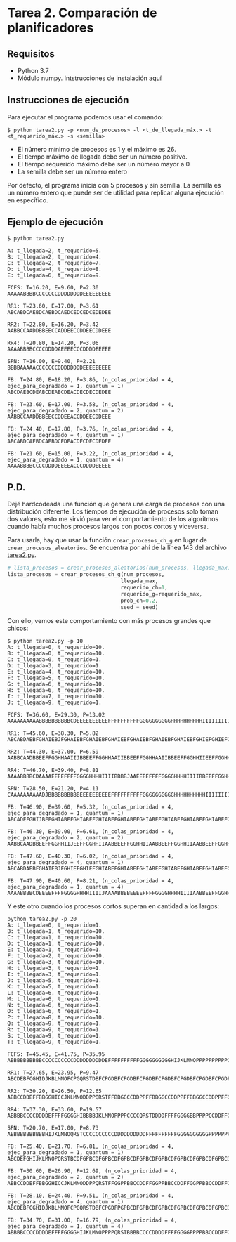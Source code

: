 # Tarea 2. Comparación de planificadores

## Requisitos

- Python 3.7
- Módulo numpy. Intstrucciones de instalación [aquí](https://docs.scipy.org/doc/numpy/user/install.html)

## Instrucciones de ejecución

Para ejecutar el programa podemos usar el comando:

    $ python tarea2.py -p <num_de_procesos> -l <t_de_llegada_máx.> -t <t_requerido_máx.> -s <semilla>

- El número mínimo de procesos es 1 y el máximo es 26. 
- El tiempo máximo de llegada debe ser un número positivo.
- El tiempo requerido máximo debe ser un número mayor a 0
- La semilla debe ser un número entero

Por defecto, el programa inicia con 5 procesos y sin semilla. La semilla es un número entero que puede ser de utilidad para replicar alguna ejecución en específico.

## Ejemplo de ejecución

    $ python tarea2.py

    A: t_llegada=2, t_requerido=5.
    B: t_llegada=2, t_requerido=4.
    C: t_llegada=2, t_requerido=7.
    D: t_llegada=4, t_requerido=8.
    E: t_llegada=6, t_requerido=9.

    FCFS: T=16.20, E=9.60, P=2.30
    AAAAABBBBCCCCCCCDDDDDDDDEEEEEEEEE

    RR1: T=23.60, E=17.00, P=3.61
    ABCABDCAEBDCAEBDCAEDCEDCEDCEDEDEE

    RR2: T=22.80, E=16.20, P=3.42
    AABBCCAADDBBEECCADDEECCDDEECDDEEE

    RR4: T=20.80, E=14.20, P=3.06
    AAAABBBBCCCCDDDDAEEEECCCDDDDEEEEE

    SPN: T=16.00, E=9.40, P=2.21
    BBBBAAAAACCCCCCCDDDDDDDDEEEEEEEEE

    FB: T=24.80, E=18.20, P=3.86, (n_colas_prioridad = 4, ejec_para_degradado = 1, quantum = 1)
    ABCDAEBCDEABCDEABCDEACDECDECDEDEE

    FB: T=23.60, E=17.00, P=3.58, (n_colas_prioridad = 4, ejec_para_degradado = 2, quantum = 2)
    AABBCCAADDBBEECCDDEEACCDDEECDDEEE

    FB: T=24.40, E=17.80, P=3.76, (n_colas_prioridad = 4, ejec_para_degradado = 4, quantum = 1)
    ABCABDCAEBDCAEBDCEDEACDECDECDEDEE

    FB: T=21.60, E=15.00, P=3.22, (n_colas_prioridad = 4, ejec_para_degradado = 1, quantum = 4)
    AAAABBBBCCCCDDDDEEEEACCCDDDDEEEEE

## P.D.

Dejé hardcodeada una función que genera una carga de procesos con una distribución diferente. Los tiempos de ejecución de procesos solo toman dos valores, esto me sirvió para ver el comportamiento de los algoritmos cuando había muchos procesos largos con pocos cortos y viceversa.

Para usarla, hay que usar la función `crear_procesos_ch_g` en lugar de `crear_procesos_aleatorios`. Se encuentra por ahí de la línea 143 del archivo [tarea2.py](./tarea2.py).

````python
# lista_procesos = crear_procesos_aleatorios(num_procesos, llegada_max, requerido_max, seed)
lista_procesos = crear_procesos_ch_g(num_procesos, 
                                    llegada_max, 
                                    requerido_ch=1, 
                                    requerido_g=requerido_max, 
                                    prob_ch=0.2,
                                    seed = seed)
````
Con ello, vemos este comportamiento con más procesos grandes que chicos:

    $ python tarea2.py -p 10
    A: t_llegada=0, t_requerido=10.
    B: t_llegada=0, t_requerido=10.
    C: t_llegada=0, t_requerido=1.
    D: t_llegada=3, t_requerido=1.
    E: t_llegada=4, t_requerido=10.
    F: t_llegada=5, t_requerido=10.
    G: t_llegada=6, t_requerido=10.
    H: t_llegada=6, t_requerido=10.
    I: t_llegada=7, t_requerido=10.
    J: t_llegada=9, t_requerido=1.

    FCFS: T=36.60, E=29.30, P=13.02
    AAAAAAAAAABBBBBBBBBBCDEEEEEEEEEEFFFFFFFFFFGGGGGGGGGGHHHHHHHHHHIIIIIIIIIIJ

    RR1: T=45.60, E=38.30, P=5.82
    ABCABDAEBFGHAIEBJFGHAIEBFGHAIEBFGHAIEBFGHAIEBFGHAIEBFGHAIEBFGHIEFGHIEFGHI

    RR2: T=44.30, E=37.00, P=6.59
    AABBCAADBBEEFFGGHHAAIIJBBEEFFGGHHAAIIBBEEFFGGHHAAIIBBEEFFGGHHIIEEFFGGHHII

    RR4: T=46.70, E=39.40, P=8.81
    AAAABBBBCDAAAAEEEEFFFFGGGGHHHHIIIIBBBBJAAEEEEFFFFGGGGHHHHIIIIBBEEFFGGHHII

    SPN: T=28.50, E=21.20, P=4.11
    CAAAAAAAAAADJBBBBBBBBBBEEEEEEEEEEFFFFFFFFFFGGGGGGGGGGHHHHHHHHHHIIIIIIIIII

    FB: T=46.90, E=39.60, P=5.32, (n_colas_prioridad = 4, ejec_para_degradado = 1, quantum = 1)
    ABCADEFGHIJBEFGHIABEFGHIABEFGHIABEFGHIABEFGHIABEFGHIABEFGHIABEFGHIABEFGHI

    FB: T=46.30, E=39.00, P=6.61, (n_colas_prioridad = 4, ejec_para_degradado = 2, quantum = 2)
    AABBCAADBBEEFFGGHHIIJEEFFGGHHIIAABBEEFFGGHHIIAABBEEFFGGHHIIAABBEEFFGGHHII

    FB: T=47.60, E=40.30, P=6.02, (n_colas_prioridad = 4, ejec_para_degradado = 4, quantum = 1)
    ABCABDAEBFGHAIEBJFGHIEFGHIEFGHIABEFGHIABEFGHIABEFGHIABEFGHIABEFGHIABEFGHI

    FB: T=47.90, E=40.60, P=8.21, (n_colas_prioridad = 4, ejec_para_degradado = 1, quantum = 4)
    AAAABBBBCDEEEEFFFFGGGGHHHHIIIIJAAAABBBBEEEEFFFFGGGGHHHHIIIIAABBEEFFGGHHII

Y este otro cuando los procesos cortos superan en cantidad a los largos:

    python tarea2.py -p 20
    A: t_llegada=0, t_requerido=1.
    B: t_llegada=1, t_requerido=10.
    C: t_llegada=1, t_requerido=10.
    D: t_llegada=1, t_requerido=10.
    E: t_llegada=1, t_requerido=1.
    F: t_llegada=2, t_requerido=10.
    G: t_llegada=3, t_requerido=10.
    H: t_llegada=3, t_requerido=1.
    I: t_llegada=3, t_requerido=1.
    J: t_llegada=5, t_requerido=1.
    K: t_llegada=5, t_requerido=1.
    L: t_llegada=6, t_requerido=1.
    M: t_llegada=6, t_requerido=1.
    N: t_llegada=6, t_requerido=1.
    O: t_llegada=6, t_requerido=1.
    P: t_llegada=8, t_requerido=10.
    Q: t_llegada=9, t_requerido=1.
    R: t_llegada=9, t_requerido=1.
    S: t_llegada=9, t_requerido=1.
    T: t_llegada=9, t_requerido=1.

    FCFS: T=45.45, E=41.75, P=35.95
    ABBBBBBBBBBCCCCCCCCCCDDDDDDDDDDEFFFFFFFFFFGGGGGGGGGGHIJKLMNOPPPPPPPPPPQRST

    RR1: T=27.65, E=23.95, P=9.47
    ABCDEBFCGHIDJKBLMNOFCPGQRSTDBFCPGDBFCPGDBFCPGDBFCPGDBFCPGDBFCPGDBFCPGDFPGP

    RR2: T=30.20, E=26.50, P=12.65
    ABBCCDDEFFBBGGHICCJKLMNODDPPQRSTFFBBGGCCDDPPFFBBGGCCDDPPFFBBGGCCDDPPFFGGPP

    RR4: T=37.30, E=33.60, P=19.57
    ABBBBCCCCDDDDEFFFFGGGGHIBBBBJKLMNOPPPPCCCCQRSTDDDDFFFFGGGGBBPPPPCCDDFFGGPP

    SPN: T=20.70, E=17.00, P=8.73
    AEBBBBBBBBBBHIJKLMNOQRSTCCCCCCCCCCDDDDDDDDDDFFFFFFFFFFGGGGGGGGGGPPPPPPPPPP

    FB: T=25.40, E=21.70, P=6.81, (n_colas_prioridad = 4, ejec_para_degradado = 1, quantum = 1)
    ABCDEFGHIJKLMNOPQRSTBCDFGPBCDFGPBCDFGPBCDFGPBCDFGPBCDFGPBCDFGPBCDFGPBCDFGP

    FB: T=30.60, E=26.90, P=12.69, (n_colas_prioridad = 4, ejec_para_degradado = 2, quantum = 2)
    ABBCCDDEFFBBGGHICCJKLMNODDPPQRSTFFGGPPBBCCDDFFGGPPBBCCDDFFGGPPBBCCDDFFGGPP

    FB: T=28.10, E=24.40, P=9.51, (n_colas_prioridad = 4, ejec_para_degradado = 4, quantum = 1)
    ABCDEBFCGHIDJKBLMNOFCPGQRSTDBFCPGDFPGPBCDFGPBCDFGPBCDFGPBCDFGPBCDFGPBCDFGP

    FB: T=34.70, E=31.00, P=16.79, (n_colas_prioridad = 4, ejec_para_degradado = 1, quantum = 4)
    ABBBBCCCCDDDDEFFFFGGGGHIJKLMNOPPPPQRSTBBBBCCCCDDDDFFFFGGGGPPPPBBCCDDFFGGPP